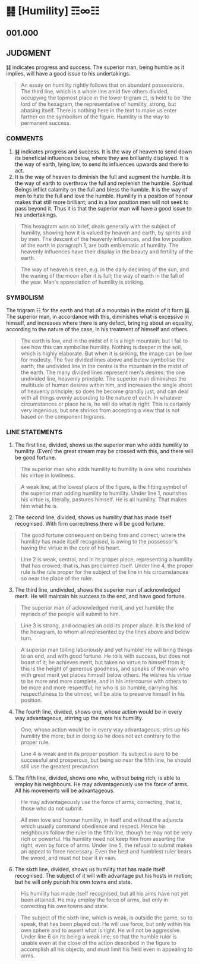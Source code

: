 # ䷎ [Humility] ☶∞☷

## 001.000

## JUDGMENT

䷎ indicates progress and success. The superior man, being humble as it implies, will have a good issue to his undertakings.

> An essay on humility rightly follows that on abundant possessions. The third line, which is a whole line amid five others divided, occupying the topmost place in the lower trigram ☶, is held to be 'the lord of the hexagram, the representative of humility, strong, but abasing itself. There is nothing here in the text to make us enter farther on the symbolism of the figure. Humility is the way to permanent success.

### COMMENTS

1. ䷎ indicates progress and success. It is the way of heaven to send down its beneficial influences below, where they are brilliantly displayed. It is the way of earth, lying low, to send its influences upwards and there to act.
2. It is the way of heaven to diminish the full and augment the humble. It is the way of earth to overthrow the full and replenish the humble. Spiritual Beings inflict calamity on the full and bless the humble. It is the way of men to hate the full and love the humble. Humility in a position of honour makes that still more brilliant; and in a low position men will not seek to pass beyond it. Thus it is that the superior man will have a good issue to his undertakings.

> This hexagram was so brief, deals generally with the subject of humility, showing how it is valued by heaven and earth, by spirits and by men. The descent of the heavenly influences, and the low position of the earth in paragraph 1, are both emblematic of humility. The heavenly influences have their display in the beauty and fertility of the earth.

> The way of heaven is seen, e.g. in the daily declining of the sun, and the waning of the moon after it is full; the way of earth in the fall of the year. Man's appreciation of humility is striking.

### SYMBOLISM

The trigram ☷ for the earth and that of a mountain in the midst of it form ䷎. The superior man, in accordance with this, diminishes what is excessive in himself, and increases where there is any defect, bringing about an equality, according to the nature of the case, in his treatment of himself and others.

> The earth is low, and in the midst of it is a high mountain; but I fail to see how this can symbolise humility. Nothing is deeper in the soil, which is highly elaborate. But when it is sinking, the image can be low for modesty. The five divided lines above and below symbolise the earth; the undivided line in the centre is the mountain in the midst of the earth. The many divided lines represent men's desires; the one undivided line, heavenly principle. The superior man diminishes the multitude of human desires within him, and increases the single shoot of heavenly principle; so does he become grandly just, and can deal with all things evenly according to the nature of each. In whatever circumstances or place he is, he will do what is right. This is certainly very ingenious, but one shrinks from accepting a view that is not based on the component trigrams.

### LINE STATEMENTS

1. The first line, divided, shows us the superior man who adds humility to humility. (Even) the great stream may be crossed with this, and there will be good fortune.

> The superior man who adds humility to humility is one who nourishes his virtue in lowliness.

> A weak line, at the lowest place of the figure, is the fitting symbol of the superior man adding humility to humility. Under line 1, nourishes his virtue is, literally, pastures himself. He is all humility. That makes him what he is.

2. The second line, divided, shows us humility that has made itself recognised. With firm correctness there will be good fortune.

> The good fortune consequent on being firm and correct, where the humility has made itself recognised, is owing to the possessor's having the virtue in the core of his heart.

> Line 2 is weak, central, and in its proper place, representing a humility that has crowed; that is, has proclaimed itself. Under line 4, the proper rule is the rule proper for the subject of the line in his circumstances so near the place of the ruler.

3. The third line, undivided, shows the superior man of acknowledged merit. He will maintain his success to the end, and have good fortune.

> The superior man of acknowledged merit, and yet humble; the myriads of the people will submit to him.

> Line 3 is strong, and occupies an odd its proper place. It is the lord of the hexagram, to whom all represented by the lines above and below turn.

> A superior man toiling laboriously and yet humble! He will bring things to an end, and with good fortune. He toils with success, but does not boast of it; he achieves merit, but takes no virtue to himself from it; this is the height of generous goodness, and speaks of the man who with great merit yet places himself below others. He wishes his virtue to be more and more complete, and in his intercourse with others to be more and more respectful; he who is so humble, carrying his respectfulness to the utmost, will be able to preserve himself in his position.

4. The fourth line, divided, shows one, whose action would be in every way advantageous, stirring up the more his humility.

> One, whose action would be in every way advantageous, stirs up his humility the more; but in doing so he does not act contrary to the proper rule.

> Line 4 is weak and in its proper position. Its subject is sure to be successful and prosperous, but being so near the fifth line, he should still use the greatest precaution.

5. The fifth line, divided, shows one who, without being rich, is able to employ his neighbours. He may advantageously use the force of arms. All his movements will be advantageous.

> He may advantageously use the force of arms; correcting, that is, those who do not submit.

> All men love and honour humility, in itself and without the adjuncts which usually command obedience and respect. Hence his neighbours follow the ruler in the fifth line, though he may not be very rich or powerful. His humility need not keep him from asserting the right, even by force of arms. Under line 5, the refusal to submit makes an appeal to force necessary. Even the best and humblest ruler bears the sword, and must not bear it in vain.

6. The sixth line, divided, shows us humility that has made itself recognised. The subject of it will with advantage put his hosts in motion; but he will only punish his own towns and state.

> His humility has made itself recognised; but all his aims have not yet been attained. He may employ the force of arms, but only in correcting his own towns and state.

> The subject of the sixth line, which is weak, is outside the game, so to speak, that has been played out. He will use force, but only within his own sphere and to assert what is right. He will not be aggressive. Under line 6 on its being a weak line; so that the humble ruler is unable even at the close of the action described in the figure to accomplish all his objects, and must limit his field even in appealing to arms.
